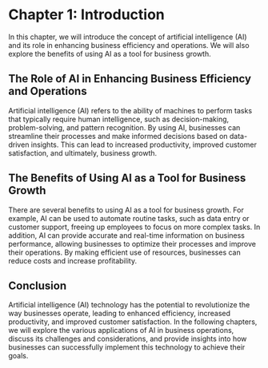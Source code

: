 Chapter 1: Introduction
=======================

In this chapter, we will introduce the concept of artificial intelligence (AI) and its role in enhancing business efficiency and operations. We will also explore the benefits of using AI as a tool for business growth.

The Role of AI in Enhancing Business Efficiency and Operations
--------------------------------------------------------------

Artificial intelligence (AI) refers to the ability of machines to perform tasks that typically require human intelligence, such as decision-making, problem-solving, and pattern recognition. By using AI, businesses can streamline their processes and make informed decisions based on data-driven insights. This can lead to increased productivity, improved customer satisfaction, and ultimately, business growth.

The Benefits of Using AI as a Tool for Business Growth
------------------------------------------------------

There are several benefits to using AI as a tool for business growth. For example, AI can be used to automate routine tasks, such as data entry or customer support, freeing up employees to focus on more complex tasks. In addition, AI can provide accurate and real-time information on business performance, allowing businesses to optimize their processes and improve their operations. By making efficient use of resources, businesses can reduce costs and increase profitability.

Conclusion
----------

Artificial intelligence (AI) technology has the potential to revolutionize the way businesses operate, leading to enhanced efficiency, increased productivity, and improved customer satisfaction. In the following chapters, we will explore the various applications of AI in business operations, discuss its challenges and considerations, and provide insights into how businesses can successfully implement this technology to achieve their goals.
